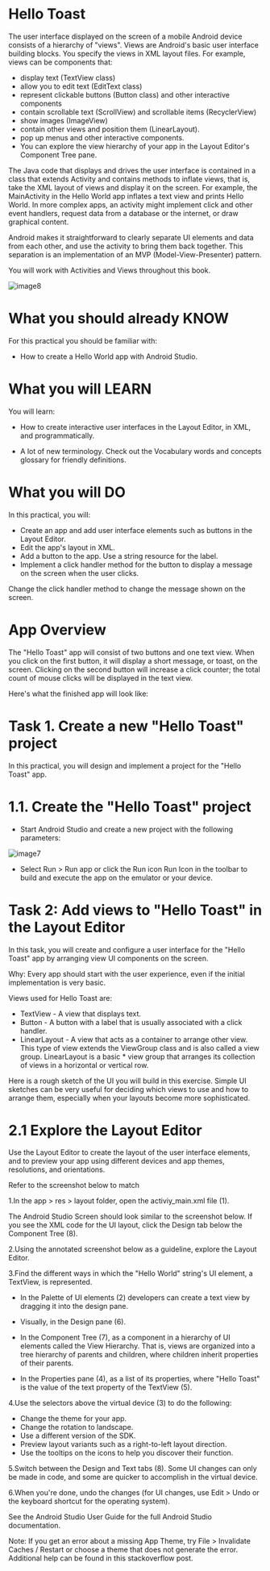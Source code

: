 # Hello Toast

The user interface displayed on the screen of a mobile Android device consists of a hierarchy of "views". Views are Android's basic user interface building blocks. You specify the views in XML layout files. For example, views can be components that:

* display text (TextView class)
* allow you to edit text (EditText class)
* represent clickable buttons (Button class) and other interactive components
* contain scrollable text (ScrollView) and scrollable items (RecyclerView)
* show images (ImageView)
* contain other views and position them (LinearLayout).
* pop up menus and other interactive components.
* You can explore the view hierarchy of your app in the Layout Editor's Component Tree pane.

The Java code that displays and drives the user interface is contained in a class that extends Activity and contains methods to inflate views, that is, take the XML layout of views and display it on the screen. For example, the MainActivity in the Hello World app inflates a text view and prints Hello World. In more complex apps, an activity might implement click and other event handlers, request data from a database or the internet, or draw graphical content.

Android makes it straightforward to clearly separate UI elements and data from each other, and use the activity to bring them back together. This separation is an implementation of an MVP (Model-View-Presenter) pattern.

You will work with Activities and Views throughout this book.

![image8](https://user-images.githubusercontent.com/51777024/95291325-ea0b8800-088c-11eb-9b58-46e8ff7aa196.png)


# What you should already KNOW

For this practical you should be familiar with:

* How to create a Hello World app with Android Studio.

# What you will LEARN

You will learn:

* How to create interactive user interfaces in the Layout Editor, in XML, and programmatically.

* A lot of new terminology. Check out the Vocabulary words and concepts glossary for friendly definitions.

# What you will DO

In this practical, you will:

* Create an app and add user interface elements such as buttons in the Layout Editor.
* Edit the app's layout in XML.
* Add a button to the app. Use a string resource for the label.
* Implement a click handler method for the button to display a message on the screen when the user clicks.

Change the click handler method to change the message shown on the screen.

# App Overview

The "Hello Toast" app will consist of two buttons and one text view. When you click on the first button, it will display a short message, or toast, on the screen. Clicking on the second button will increase a click counter; the total count of mouse clicks will be displayed in the text view.

Here's what the finished app will look like:


# Task 1. Create a new "Hello Toast" project

In this practical, you will design and implement a project for the "Hello Toast" app.


# 1.1. Create the "Hello Toast" project

* Start Android Studio and create a new project with the following parameters:

![image7](https://user-images.githubusercontent.com/51777024/95291335-ed9f0f00-088c-11eb-907f-e405dd41843d.PNG)

* Select Run > Run app or click the Run icon Run Icon in the toolbar to build and execute the app on the emulator or your device.

# Task 2: Add views to "Hello Toast" in the Layout Editor

In this task, you will create and configure a user interface for the "Hello Toast" app by arranging view UI components on the screen.

Why: Every app should start with the user experience, even if the initial implementation is very basic.

Views used for Hello Toast are:

* TextView - A view that displays text.
* Button - A button with a label that is usually associated with a click handler.
* LinearLayout - A view that acts as a container to arrange other view. This type of view extends the ViewGroup class and is also called a view group. LinearLayout is a basic * view group that arranges its collection of views in a horizontal or vertical row.

Here is a rough sketch of the UI you will build in this exercise. Simple UI sketches can be very useful for deciding which views to use and how to arrange them, especially when your layouts become more sophisticated.


# 2.1 Explore the Layout Editor

Use the Layout Editor to create the layout of the user interface elements, and to preview your app using different devices and app themes, resolutions, and orientations.

Refer to the screenshot below to match

1.In the app > res > layout folder, open the activiy_main.xml file (1).

The Android Studio Screen should look similar to the screenshot below. If you see the XML code for the UI layout, click the Design tab below the Component Tree (8).

2.Using the annotated screenshot below as a guideline, explore the Layout Editor.


3.Find the different ways in which the "Hello World" string's UI element, a TextView, is represented.

* In the Palette of UI elements (2) developers can create a text view by dragging it into the design pane.

* Visually, in the Design pane (6).

* In the Component Tree (7), as a component in a hierarchy of UI elements called the View Hierarchy. That is, views are organized into a tree hierarchy of parents and children, where children inherit properties of their parents.

* In the Properties pane (4), as a list of its properties, where "Hello Toast" is the value of the text property of the TextView (5).

4.Use the selectors above the virtual device (3) to do the following:

* Change the theme for your app.
* Change the rotation to landscape.
* Use a different version of the SDK.
* Preview layout variants such as a right-to-left layout direction.
* Use the tooltips on the icons to help you discover their function.

5.Switch between the Design and Text tabs (8). Some UI changes can only be made in code, and some are quicker to accomplish in the virtual device.

6.When you're done, undo the changes (for UI changes, use Edit > Undo or the keyboard shortcut for the operating system).

See the Android Studio User Guide for the full Android Studio documentation.

Note: If you get an error about a missing App Theme, try File > Invalidate Caches / Restart or choose a theme that does not generate the error. Additional help can be found in this stackoverflow post.

```

```
```

```

